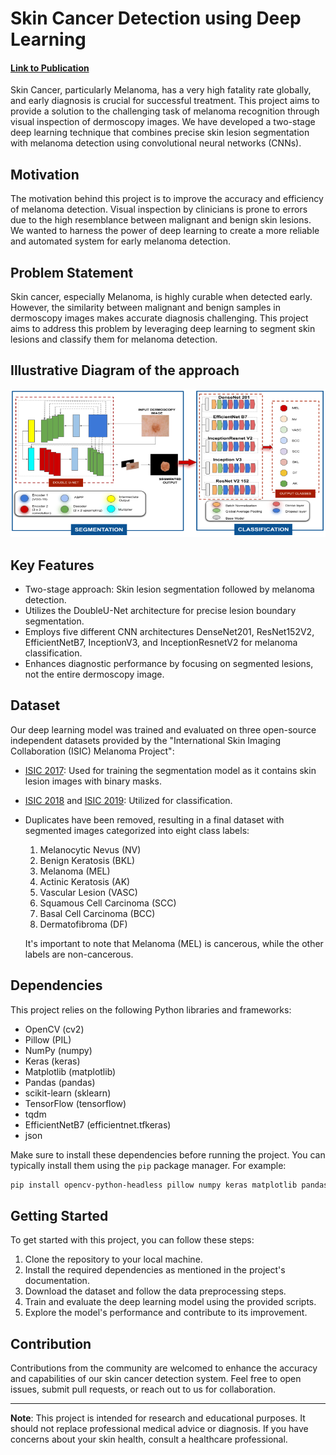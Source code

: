 # Skin Cancer Detection using Deep Learning
#### [Link to Publication](https://ieeexplore.ieee.org/document/10094404)

Skin Cancer, particularly Melanoma, has a very high fatality rate globally, and early diagnosis is crucial for successful treatment. This project aims to provide a solution to the challenging task of melanoma recognition through visual inspection of dermoscopy images. We have developed a two-stage deep learning technique that combines precise skin lesion segmentation with melanoma detection using convolutional neural networks (CNNs).

## Motivation

The motivation behind this project is to improve the accuracy and efficiency of melanoma detection. Visual inspection by clinicians is prone to errors due to the high resemblance between malignant and benign skin lesions. We wanted to harness the power of deep learning to create a more reliable and automated system for early melanoma detection.

## Problem Statement

Skin cancer, especially Melanoma, is highly curable when detected early. However, the similarity between malignant and benign samples in dermoscopy images makes accurate diagnosis challenging. This project aims to address this problem by leveraging deep learning to segment skin lesions and classify them for melanoma detection.

## Illustrative Diagram of the approach
![image](https://github.com/naman2398/Naman.Portfolio/blob/main/images/melanoma_approach.PNG)

## Key Features

- Two-stage approach: Skin lesion segmentation followed by melanoma detection.
- Utilizes the DoubleU-Net architecture for precise lesion boundary segmentation.
- Employs five different CNN architectures DenseNet201, ResNet152V2, EfficientNetB7, InceptionV3, and InceptionResnetV2 for melanoma classification.
- Enhances diagnostic performance by focusing on segmented lesions, not the entire dermoscopy image.

## Dataset

Our deep learning model was trained and evaluated on three open-source independent datasets provided by the "International Skin Imaging Collaboration (ISIC) Melanoma Project":
- [ISIC 2017](https://challenge.isic-archive.com/data/#2017): Used for training the segmentation model as it contains skin lesion images with binary masks.
- [ISIC 2018](https://challenge.isic-archive.com/data/#2018) and [ISIC 2019](https://challenge.isic-archive.com/data/#2019): Utilized for classification.
- Duplicates have been removed, resulting in a final dataset with segmented images categorized into eight class labels:
  1. Melanocytic Nevus (NV)
  2. Benign Keratosis (BKL)
  3. Melanoma (MEL)
  4. Actinic Keratosis (AK)
  5. Vascular Lesion (VASC)
  6. Squamous Cell Carcinoma (SCC)
  7. Basal Cell Carcinoma (BCC)
  8. Dermatofibroma (DF)
  
  It's important to note that Melanoma (MEL) is cancerous, while the other labels are non-cancerous.

## Dependencies

This project relies on the following Python libraries and frameworks:

- OpenCV (cv2)
- Pillow (PIL)
- NumPy (numpy)
- Keras (keras)
- Matplotlib (matplotlib)
- Pandas (pandas)
- scikit-learn (sklearn)
- TensorFlow (tensorflow)
- tqdm
- EfficientNetB7 (efficientnet.tfkeras)
- json

Make sure to install these dependencies before running the project. You can typically install them using the `pip` package manager. For example:

```bash
pip install opencv-python-headless pillow numpy keras matplotlib pandas scikit-learn scipy tensorflow tqdm efficientnet
```

## Getting Started

To get started with this project, you can follow these steps:

1. Clone the repository to your local machine.
2. Install the required dependencies as mentioned in the project's documentation.
3. Download the dataset and follow the data preprocessing steps.
4. Train and evaluate the deep learning model using the provided scripts.
5. Explore the model's performance and contribute to its improvement.

## Contribution

Contributions from the community are welcomed to enhance the accuracy and capabilities of our skin cancer detection system. Feel free to open issues, submit pull requests, or reach out to us for collaboration.

---

**Note**: This project is intended for research and educational purposes. It should not replace professional medical advice or diagnosis. If you have concerns about your skin health, consult a healthcare professional.
